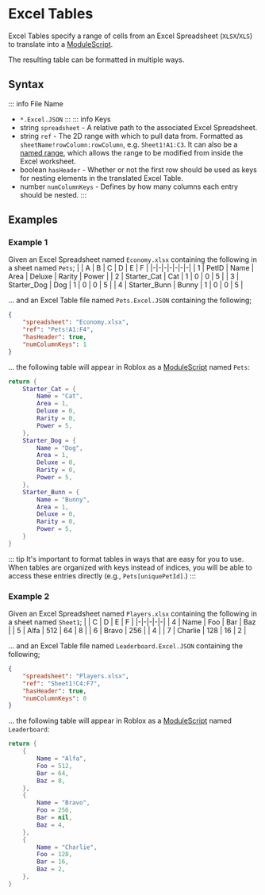 # Excel Tables
Excel Tables specify a range of cells from an Excel Spreadsheet (`XLSX`/`XLS`) to translate into a [ModuleScript](https://create.roblox.com/docs/reference/engine/classes/ModuleScript).

The resulting table can be formatted in multiple ways.

## Syntax
::: info File Name
- `*.Excel.JSON`
:::
::: info Keys
- string `spreadsheet` - A relative path to the associated Excel Spreadsheet.
- string `ref` - The 2D range with which to pull data from. Formatted as `sheetName!rowColumn:rowColumn`, e.g. `Sheet1!A1:C3`. It can also be a [named range](https://support.microsoft.com/en-us/office/create-a-named-range-from-selected-cells-in-a-worksheet-fd8905ed-1130-4cca-9bb0-ad02b7e594fd), which allows the range to be modified from inside the Excel worksheet.
- boolean `hasHeader` - Whether or not the first row should be used as keys for nesting elements in the translated Excel Table.
- number `numColumnKeys` - Defines by how many columns each entry should be nested.
:::

## Examples

### Example 1
Given an Excel Spreadsheet named `Economy.xlsx` containing the following in a sheet named `Pets`;
| | A | B | C | D | E | F |
|-|-|-|-|-|-|-|
| 1 | PetID | Name | Area | Deluxe | Rarity | Power |
| 2 | Starter_Cat | Cat | 1 | 0 | 0 | 5 |
| 3 | Starter_Dog | Dog | 1 | 0 | 0 | 5 |
| 4 | Starter_Bunn | Bunny | 1 | 0 | 0 | 5 |

... and an Excel Table file named `Pets.Excel.JSON` containing the following;
```json
{
	"spreadsheet": "Economy.xlsx",
	"ref": "Pets!A1:F4",
	"hasHeader": true,
	"numColumnKeys": 1
}
```
... the following table will appear in Roblox as a [ModuleScript](https://create.roblox.com/docs/reference/engine/classes/ModuleScript) named `Pets`:
```lua
return {
	Starter_Cat = {
		Name = "Cat",
		Area = 1,
		Deluxe = 0,
		Rarity = 0,
		Power = 5,
	},
	Starter_Dog = {
		Name = "Dog",
		Area = 1,
		Deluxe = 0,
		Rarity = 0,
		Power = 5,
	},
	Starter_Bunn = {
		Name = "Bunny",
		Area = 1,
		Deluxe = 0,
		Rarity = 0,
		Power = 5,
	}
}
```
::: tip
It's important to format tables in ways that are easy for you to use. When tables are organized with keys instead of indices, you will be able to access these entries directly (e.g., `Pets[uniquePetId]`.)
:::

### Example 2
Given an Excel Spreadsheet named `Players.xlsx` containing the following in a sheet named `Sheet1`;
| | C | D | E | F |
|-|-|-|-|-|
| 4 | Name | Foo | Bar | Baz |
| 5 | Alfa | 512 | 64 | 8 |
| 6 | Bravo | 256 | | 4 |
| 7 | Charlie | 128 | 16 | 2 |

... and an Excel Table file named `Leaderboard.Excel.JSON` containing the following;
```json
{
    "spreadsheet": "Players.xlsx",
    "ref": "Sheet1!C4:F7",
    "hasHeader": true,
    "numColumnKeys": 0
}
```
... the following table will appear in Roblox as a [ModuleScript](https://create.roblox.com/docs/reference/engine/classes/ModuleScript) named `Leaderboard`:
```lua
return {
	{
		Name = "Alfa",
		Foo = 512,
		Bar = 64,
		Baz = 8,
	},
	{
		Name = "Bravo",
		Foo = 256,
		Bar = nil,
		Baz = 4,
	},
	{
		Name = "Charlie",
		Foo = 128,
		Bar = 16,
		Baz = 2,
	},
}
```
